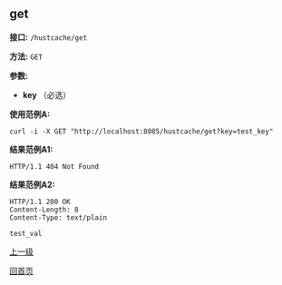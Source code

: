 ## get ##

**接口:** `/hustcache/get`

**方法:** `GET`

**参数:** 

*  **key** （必选）

**使用范例A:**

    curl -i -X GET "http://localhost:8085/hustcache/get?key=test_key"

**结果范例A1:**

	HTTP/1.1 404 Not Found

**结果范例A2:**

	HTTP/1.1 200 OK
	Content-Length: 8
	Content-Type: text/plain

	test_val

[上一级](../hustcache.md)

[回首页](../../../index.md)